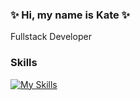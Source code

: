 ### ✨ Hi, my name is Kate ✨
Fullstack Developer


### Skills

[![My Skills](https://skillicons.dev/icons?i=js,html,css,apollo,bootstrap,express,figma,git,github,graphql,heroku,jquery,jest,mongodb,mysql,nodejs,postman,react,tailwind,vscode,pr,ps)](https://skillicons.dev)

<!--
**k8sterchi/k8sterchi** is a ✨ _special_ ✨ repository because its `README.md` (this file) appears on your GitHub profile.

Here are some ideas to get you started:

- 🔭 I’m currently working on ...
- 🌱 I’m currently learning ...
- 👯 I’m looking to collaborate on ...
- 🤔 I’m looking for help with ...
- 💬 Ask me about ...
- 📫 How to reach me: ...
- 😄 Pronouns: ...
- ⚡ Fun fact: ...
-->
